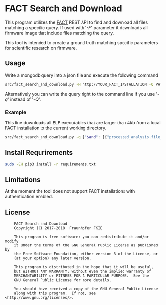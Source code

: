 # FACT Search and Download

This program utilizes the [FACT](https://fkie-cad.github.io/FACT_core/) REST API to find and download all files matching a specific query.
If used with '*-F*' parameter it downloads all firmware image that include files matching the query.

This tool is intended to create a ground truth matching specific parameters for scientific research on firmware.

## Usage

Write a mongodb query into a json file and execute the following command

```sh
src/fact_search_and_download.py -H http://YOUR_FACT_INSTALLATION -Q PATH_TO_JSON_FILE_WITH_MONGO_QUERY -d STORE_FILES_TO_THIS_DIR
```

Alternatively you can write the query right to the command line if you use '*-q*' instead of '*-Q*'.  

### Example
This line downloads all ELF executables that are larger than 4kb from a local FACT installation to the current working directory.

```sh
src/fact_search_and_download.py -q {"$and": [{"processed_analysis.file_type.mime": "application/x-executable"}, {"size": {"$gte" : 4096}}]}
```

## Install Requrirements
```sh
sudo -EH pip3 install -r requirements.txt
```

## Limitations
At the moment the tool does not support FACT installations with authentication enabled. 

## License
```
    FACT Search and Download
    Copyright (C) 2017-2018  Fraunhofer FKIE

    This program is free software: you can redistribute it and/or modify
    it under the terms of the GNU General Public License as published by
    the Free Software Foundation, either version 3 of the License, or
    (at your option) any later version.

    This program is distributed in the hope that it will be useful,
    but WITHOUT ANY WARRANTY; without even the implied warranty of
    MERCHANTABILITY or FITNESS FOR A PARTICULAR PURPOSE.  See the
    GNU General Public License for more details.

    You should have received a copy of the GNU General Public License
    along with this program.  If not, see <http://www.gnu.org/licenses/>.
```